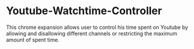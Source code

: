 # Youtube-Watchtime-Controller
This chrome expansion allows user to control his time spent on Youtube by allowing and disallowing different channels or restricting the maximum amount of spent time.

